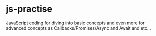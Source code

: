 # js-practise
JavaScript coding for diving into basic concepts and even more for advanced concepts as Callbacks/Promises/Async and Await and etc...
